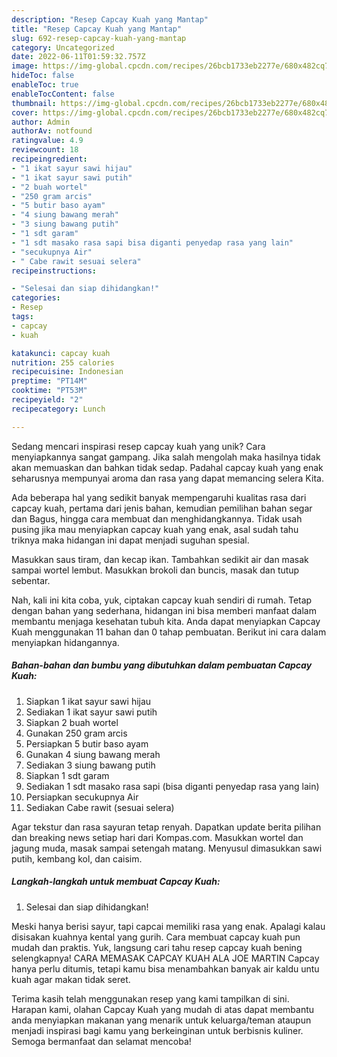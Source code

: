 ```yaml
---
description: "Resep Capcay Kuah yang Mantap"
title: "Resep Capcay Kuah yang Mantap"
slug: 692-resep-capcay-kuah-yang-mantap
category: Uncategorized
date: 2022-06-11T01:59:32.757Z
image: https://img-global.cpcdn.com/recipes/26bcb1733eb2277e/680x482cq70/capcay-kuah-foto-resep-utama.jpg
hideToc: false
enableToc: true
enableTocContent: false
thumbnail: https://img-global.cpcdn.com/recipes/26bcb1733eb2277e/680x482cq70/capcay-kuah-foto-resep-utama.jpg
cover: https://img-global.cpcdn.com/recipes/26bcb1733eb2277e/680x482cq70/capcay-kuah-foto-resep-utama.jpg
author: Admin
authorAv: notfound
ratingvalue: 4.9
reviewcount: 18
recipeingredient:
- "1 ikat sayur sawi hijau"
- "1 ikat sayur sawi putih"
- "2 buah wortel"
- "250 gram arcis"
- "5 butir baso ayam"
- "4 siung bawang merah"
- "3 siung bawang putih"
- "1 sdt garam"
- "1 sdt masako rasa sapi bisa diganti penyedap rasa yang lain"
- "secukupnya Air"
- " Cabe rawit sesuai selera"
recipeinstructions:

- "Selesai dan siap dihidangkan!"
categories:
- Resep
tags:
- capcay
- kuah

katakunci: capcay kuah 
nutrition: 255 calories
recipecuisine: Indonesian
preptime: "PT14M"
cooktime: "PT53M"
recipeyield: "2"
recipecategory: Lunch

---
```





Sedang mencari inspirasi resep capcay kuah yang unik? Cara menyiapkannya sangat gampang. Jika salah mengolah maka hasilnya tidak akan memuaskan dan bahkan tidak sedap. Padahal capcay kuah yang enak seharusnya mempunyai aroma dan rasa yang dapat memancing selera Kita.





Ada beberapa hal yang sedikit banyak mempengaruhi kualitas rasa dari capcay kuah, pertama dari jenis bahan, kemudian pemilihan bahan segar dan Bagus, hingga cara membuat dan menghidangkannya. Tidak usah pusing jika mau menyiapkan capcay kuah yang enak,      asal sudah tahu triknya maka hidangan ini dapat menjadi suguhan spesial.














Masukkan saus tiram, dan kecap ikan. Tambahkan sedikit air dan masak sampai wortel lembut. Masukkan brokoli dan buncis, masak dan tutup sebentar.






Nah, kali ini kita coba, yuk, ciptakan capcay kuah sendiri di rumah. Tetap dengan bahan yang sederhana, hidangan ini bisa memberi manfaat dalam membantu menjaga kesehatan tubuh kita. Anda dapat menyiapkan Capcay Kuah menggunakan 11 bahan dan 0 tahap pembuatan. Berikut ini cara dalam menyiapkan hidangannya.

<!--inarticleads1-->

##### Bahan-bahan dan bumbu yang dibutuhkan dalam pembuatan Capcay Kuah:

1. Siapkan 1 ikat sayur sawi hijau
1. Sediakan 1 ikat sayur sawi putih
1. Siapkan 2 buah wortel
1. Gunakan 250 gram arcis
1. Persiapkan 5 butir baso ayam
1. Gunakan 4 siung bawang merah
1. Sediakan 3 siung bawang putih
1. Siapkan 1 sdt garam
1. Sediakan 1 sdt masako rasa sapi (bisa diganti penyedap rasa yang lain)
1. Persiapkan secukupnya Air
1. Sediakan  Cabe rawit (sesuai selera)


Agar tekstur dan rasa sayuran tetap renyah. Dapatkan update berita pilihan dan breaking news setiap hari dari Kompas.com. Masukkan wortel dan jagung muda, masak sampai setengah matang. Menyusul dimasukkan sawi putih, kembang kol, dan caisim. 

<!--inarticleads2-->

##### Langkah-langkah untuk membuat Capcay Kuah:


1. Selesai dan siap dihidangkan!

Meski hanya berisi sayur, tapi capcai memiliki rasa yang enak. Apalagi kalau disisakan kuahnya kental yang gurih. Cara membuat capcay kuah pun mudah dan praktis. Yuk, langsung cari tahu resep capcay kuah bening selengkapnya! CARA MEMASAK CAPCAY KUAH ALA JOE MARTIN Capcay hanya perlu ditumis, tetapi kamu bisa menambahkan banyak air kaldu untu kuah agar makan tidak seret. 

Terima kasih telah menggunakan resep yang kami tampilkan di sini. Harapan kami, olahan Capcay Kuah yang mudah di atas dapat membantu anda menyiapkan makanan yang menarik untuk keluarga/teman ataupun menjadi inspirasi bagi kamu yang berkeinginan untuk berbisnis kuliner. Semoga bermanfaat dan selamat mencoba!
